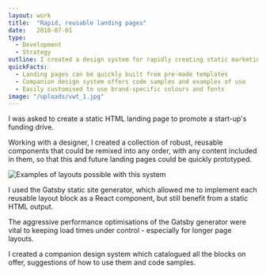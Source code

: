 ```yaml
---
layout: work
title:  "Rapid, reusable landing pages"
date:   2018-07-01
type: 
  - Development
  - Strategy
outline: I created a design system for rapidly creating static marketing websites from reusable components.
quickFacts:
  - Landing pages can be quickly built from pre-made templates
  - Companion design system offers code samples and examples of use
  - Easily customised to use brand-specific colours and fonts
image: "/uploads/vwt_1.jpg"
---
```

I was asked to create a static HTML landing page to promote a start-up's funding drive.

Working with a designer, I created a collection of robust, reusable components that could be remixed into any order, with any content included in them, so that this and future landing pages could be quickly prototyped.

![Examples of layouts possible with this system](/uploads/vwt_2.jpg)

I used the Gatsby static site generator, which allowed me to implement each reusable layout block as a React component, but still benefit from a static HTML output.

The aggressive performance optimisations of the Gatsby generator were vital to keeping load times under control - especially for longer page layouts.

I created a companion design system which catalogued all the blocks on offer, suggestions of how to use them and code samples.
